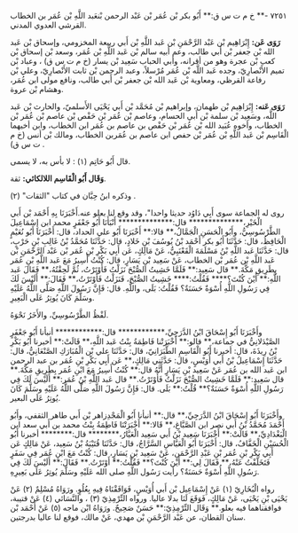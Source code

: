 ٧٢٥١ -** خ م ت س ق:** أَبُو بكر بْن عُمَر بْن عَبْد الرحمن بْنعَبد اللَّهِ بْن عُمَر بن الخطاب القرشي العدوي المدني.

**رَوَى عَن:** إِبْرَاهِيم بْن عَبْد الرَّحْمَنِ بْن عَبد اللَّهِ بْن أَبي ربيعة المخزومي، وإسحاق بْن عَبد الله بْن جعفر بْن أَبي طالب، وعم أبيه سالم بْن عَبد اللَّهِ بْن عُمَر، وسعد بْن إسحاق بْن كعب بْن عجرة وهو من أقرانه، وأبي الحباب سَعِيد بْن يسار (خ م ت س ق) ، وعباد بْن تميم الأَنْصارِيّ، وجده عَبد اللَّه بْن عُمَر مُرْسلاً، وعبد الرحمن بْن ثابت الأَنْصارِيّ، وعلي بْن رفاعة القرظي، ومعاوية بْن عَبد الله بْن جعفر بْن أَبي طالب، ونافع مولى ابن عُمَر، وهشام بْن عروة.

**رَوَى عَنه:** إِبْرَاهِيم بْن طهمان، وإبراهيم بْن مُحَمَّد بْن أَبي يَحْيَى الأَسلميّ، والحارث بْن عَبد اللَّه، وسَعِيد بْن سلمة بْن أَبي الحسام، وعاصم بْن عُمَر بْن حَفْص بْن عاصم بْن عُمَر بْن الخطاب، وأخوه عُبَيد الله بْن عُمَر بْن حَفْص بن عاصم بن عُمَر ابن الخطاب، وابن أخيهما الْقَاسِم بْن عَبد اللَّهِ بْن عُمَر بْن حفص ابن عاصم بن عُمَربن الخطاب، ومالك بْن أنس (خ م ت س ق) .

قال أَبُو حَاتِم (١) : لا بأس به، لا يسمى.

**وَقَال أَبُو الْقَاسِم اللالكائي:** ثقة.

وذكره ابنُ حِبَّان في كتاب "الثقات" (٢) .

روى له الجماعة سوى أَبِي دَاوُد حديثا واحدا"، وقد وقع لنا بعلو عنه.أَخْبَرَنَا بِهِ أَحْمَد بْن أَبي الْخَيْرِ،************** قال:************** أَنْبَأَنَا أَبُو جَعْفَرٍ محمد ابن إِسْمَاعِيلَ الطَّرْسُوسِيُّ، وأَبُو الْحَسَنِ الْجَمَّالُ،** قالا:** أَخْبَرَنَا أَبُو علي الحداد، قال: أَخْبَرَنَا أَبُو نُعَيْمٍ الْحَافِظُ، قال: حَدَّثَنَا أَبُو بكر أَحْمَد بْنُ يُوسُفَ بْنِ خَلادٍ، قال: حَدَّثَنَا مُحَمَّدُ بْنُ غَالِبِ بْنِ حَرْبٍ، قال: حَدَّثَنَا عَبد اللَّهِ بْنُ مَسْلَمَةَ الْقَعْنَبِيُّ، عَنْ مَالِكٍ، عَن أَبِي بَكْرِ بْنِ عُمَر بْن عَبْد الرَّحْمَنِ بْن عَبد اللَّهِ بْن عُمَر بْن الخطاب، عَنْ سَعِيد بْنِ يَسَارٍ، قال: كُنْتُ أَسِيرُ مَعَ عَبد اللَّهِ بْنِ عُمَر بِطَرِيقِ مَكَّةَ.** قال سَعِيد:** فَلَمَّا خَشِيتُ الصُّبْحَ نَزَلْتُ فَأَوْتَرْتُ، ثُمَّ لَحِقْتُهُ،** فَقَالَ عَبد اللَّهِ:** أَيْنَ كُنْتَ؟**** فَقُلْتُ:**** خَشِيتُ الصُّبْحَ، فَنَزَلْتُ فَأَوْتَرْتُ،** فَقَالَ:** أَلَيْسَ لَكَ فِي رَسُولِ اللَّهِ أُسْوَةٌ حَسَنَةٌ؟ فَقُلْتُ: بَلَى، واللَّهِ. قال: فَإِنَّ رَسُولَ اللَّهِ صَلَّى اللَّهُ عَلَيْهِ وسَلَّمَ كَانَ يُوتِرُ عَلَى الْبَعِيرِ.

لَفْظُ الطَّرْسُوسِيِّ، والأَخَرُ نَحْوَهُ.

وأَخْبَرَنَا أَبُو إِسْحَاقَ ابْنُ الدَّرَجِيِّ،************ قال:************ أنبأنا أَبُو جَعْفَرٍ الصَّيْدَلانِيُّ في جماعة،** قالو:** أَخْبَرَتْنا فَاطِمَةُ بِنْتُ عَبد اللَّهِ،** قَالَتْ:** أخبرنا أَبُو بَكْرِ بْنُ رِيذَةَ، قال: أخبرنا أَبُو الْقَاسِمِ الطَّبَرَانِيّ، قال: حَدَّثَنَا علي بْن الْمُبَارَكِ الصَّنْعَانِيُّ، قال: حَدَّثَنَا إِسْمَاعِيلُ بْنُ أَبي أُوَيْسٍ، قال: حَدَّثَنِي مَالِكٍ،** عَن أَبِي بَكْرِ بْنِ عُمَر بن عبد الرحمن ابن عَبد الله بن عُمَر عَنْ سَعِيد بْنِ يَسَارٍ أَنَّهُ قال:** كُنْتُ أَسِيرُ مَعَ ابْنِ عُمَر بِطَرِيقِ مَكَّةَ.** قال سَعِيد:** فَلَمَّا خَشِيتُ الصُّبْحَ نَزَلْتُ فَأَوْتَرْتُ.** قال عَبد اللَّهِ بْنُ عُمَر:** أَلَيْسَ لَكَ فِي رَسُولِ اللَّهِ أُسْوَةٌ حَسَنَةٌ؟** قُلْتُ:** بَلَى. قال: فَإِنَّ رَسُولَ اللَّهِ صَلَّى اللَّهُ عَلَيْهِ وسَلَّمَ كَانَ يُوتِرُ عَلَى البعير.

وأَخْبَرَنَا أَبُو إِسْحَاقَ ابْنُ الدَّرَجِيِّ،** قال:** أنبأنا أَبُو الْمَجْدِزاهر بْن أَبي طاهر الثقفي، وأَبُو أَحْمَدَ مُحَمَّدُ بْنُ أَبي نصر ابن الصَّبَّاغِ،** قَالا:** أَخْبَرَتْنَا فَاطِمَةُ بِنْتُ محمد بن أَبي سعد ابن الْبَغْدَادِيِّ،** قَالَتْ:** أَخْبَرَنَا سَعِيد بْنُ أَبي سَعِيد الْعَيَّارُ،******** قال:******** أخبرنا أَبُو الْحُسَيْنِ الْخَفَّافُ، قال: أَخْبَرَنَا أَبُو الْعَبَّاسِ السَّرَّاجُ، قال: حَدَّثَنَا قُتَيْبَةُ بْنُ سَعِيد، عَنْ مَالِكٍ عَن أَبِي بَكْرِ بْنِ عُمَر بْنِ عَبْدِ الرَّحْمَنِ، عَنْ سَعِيد بْنِ يَسَارٍ، قال: كُنْتُ مَعَ ابْنِ عُمَر فِي سَفَرٍ فَتَخَلَّفْتُ عَنْهُ،** فَقَالَ لِي:** أَيْنَ كُنْتَ؟** فَقُلْتُ:** أَوْتَرْتُ.** فَقَالَ:** أَلَيْسَ لَكَ فِي رَسُولِ اللَّهِ أُسْوَةٌ حَسَنَةٌ؟ رأيت رَسُول اللَّهِ صلى الله عَلَيْهِ وسَلَّمَ يُوتِرُ عَلَى بَعِيرِهِ.

رواه الْبُخَارِيّ (١) عَنْ إِسْمَاعِيل بْن أَبي أُوَيْسٍ، فَوَافَقْنَاهُ فِيهِ بِعُلُوٍ. ورَوَاهُ مُسْلِمٌ (٢) عَنْ يَحْيَى بْنِ يَحْيَى، عَنْ مَالِكٍ، فَوَقَعَ لَنَا بدلا عاليا. ورواه التِّرْمِذِيّ (٣) ، والنَّسَائي (٤) عَنْ قتيبة، فوافقناهما فيه بعلو.** وَقَال التِّرْمِذِيّ:** حَسَنٌ صَحِيحٌ. ورَوَاهُ ابْن ماجه (٥) عَنْ أَحْمَد بْن سنان القطان، عن عَبْد الرَّحْمَنِ بْن مهدي، عَنْ مالك، فوقع لنا عاليا بدرجتين.